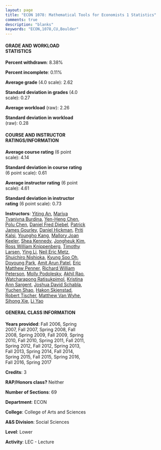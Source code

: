 ```yaml
---
layout: page
title: "ECON 1078: Mathematical Tools for Economists 1 Statistics"
comments: true
description: "blanks"
keywords: "ECON,1078,CU,Boulder"
---
```

<head>
<script src="https://ajax.googleapis.com/ajax/libs/jquery/2.1.3/jquery.min.js"></script>
<script src="https://dl.dropboxusercontent.com/s/pc42nxpaw1ea4o9/highcharts.js?dl=0"></script>
<!-- <script src="../assets/js/highcharts.js"></script> -->
<style type="text/css">@font-face {
	font-family: "Bebas Neue";
	src: url(https://www.filehosting.org/file/details/544349/BebasNeue Regular.otf) format("opentype");
	}
	h1.Bebas { 
		font-family: "Bebas Neue", Verdana, Tahoma;
	}
</style>
</head>
<body>
	<div id="container" style="float: right; width: 45%; height: 88%; margin-left: 2.5%; margin-right: 2.5%;"></div>
	<script language="JavaScript">
		$(document).ready(function() {
		var chart = {type: 'column'};
		var title = {text: 'Grade Distribution'};
		var xAxis = {categories: ['A','B','C','D','F'],crosshair: true};
		var yAxis = {min: 0,title: {text: 'Percentage'}};
		var tooltip = {headerFormat: '<center><b><span style="font-size:20px">{point.key}</span></b></center>',
		               pointFormat: '<td style="padding:0"><b>{point.y:.1f}%</b></td>',
		               footerFormat: '</table>',shared: true,useHTML: true};
		var plotOptions = {column: {pointPadding: 0.0,borderWidth: 0}};  
		var credits = {enabled: false};var series= [{name: 'Percent',data: [27.0,33.41,24.63,7.23,7.73,]}];
		var json = {};
		json.chart = chart;
		json.title = title;
		json.tooltip = tooltip;
		json.xAxis = xAxis;
		json.yAxis = yAxis;  
		json.series = series;
		json.plotOptions = plotOptions;  
		json.credits = credits;
		$('#container').highcharts(json);
	});
	</script>
</body>
			   
#### GRADE AND WORKLOAD STATISTICS

**Percent withdrawn**: 8.38%

**Percent incomplete**: 0.11%

**Average grade** (4.0 scale): 2.62

**Standard deviation in grades** (4.0 scale): 0.27

**Average workload** (raw): 2.26

**Standard deviation in workload** (raw): 0.28

#### COURSE AND INSTRUCTOR RATINGS/INFORMATION

**Average course rating** (6 point scale): 4.14

**Standard deviation in course rating** (6 point scale): 0.61

**Average instructor rating** (6 point scale): 4.61

**Standard deviation in instructor rating** (6 point scale): 0.73

**Instructors**: <a href='../../instructors/Yiting_An'>Yiting An</a>, <a href='../../instructors/Mariya_Tvanivna_Burdina'>Mariya Tvanivna Burdina</a>, <a href='../../instructors/Yen-Heng_Chen'>Yen-Heng Chen</a>, <a href='../../instructors/Polu_Chen'>Polu Chen</a>, <a href='../../instructors/Daniel_Fred_Diebel'>Daniel Fred Diebel</a>, <a href='../../instructors/Patrick_James_Gourley'>Patrick James Gourley</a>, <a href='../../instructors/Daniel_Hickman'>Daniel Hickman</a>, <a href='../../instructors/Priti_Kalsi'>Priti Kalsi</a>, <a href='../../instructors/Youngho_Kang'>Youngho Kang</a>, <a href='../../instructors/Mallory_Joan_Keeler'>Mallory Joan Keeler</a>, <a href='../../instructors/Shea_Kennedy'>Shea Kennedy</a>, <a href='../../instructors/Jongheuk_Kim'>Jongheuk Kim</a>, <a href='../../instructors/Ross_William_Knippenberg'>Ross William Knippenberg</a>, <a href='../../instructors/Timothy_Larsen'>Timothy Larsen</a>, <a href='../../instructors/Ying_Li'>Ying Li</a>, <a href='../../instructors/Neil_Eric_Metz'>Neil Eric Metz</a>, <a href='../../instructors/Shuichiro_Nishioka'>Shuichiro Nishioka</a>, <a href='../../instructors/Kyung_Soo_Oh'>Kyung Soo Oh</a>, <a href='../../instructors/Doyoung_Park'>Doyoung Park</a>, <a href='../../instructors/Amit_Arun_Patel'>Amit Arun Patel</a>, <a href='../../instructors/Eric_Matthew_Penner'>Eric Matthew Penner</a>, <a href='../../instructors/Richard_William_Peterson'>Richard William Peterson</a>, <a href='../../instructors/Molly_Podolesky'>Molly Podolesky</a>, <a href='../../instructors/Akhil_Rao'>Akhil Rao</a>, <a href='../../instructors/Watcharapong_Ratisukpimol'>Watcharapong Ratisukpimol</a>, <a href='../../instructors/Kristina_Ann_Sargent'>Kristina Ann Sargent</a>, <a href='../../instructors/Joshua_David_Schabla'>Joshua David Schabla</a>, <a href='../../instructors/Yuchen_Shao'>Yuchen Shao</a>, <a href='../../instructors/Hakon_Skjenstad'>Hakon Skjenstad</a>, <a href='../../instructors/Robert_Tischer'>Robert Tischer</a>, <a href='../../instructors/Matthew_Van_Wyhe'>Matthew Van Wyhe</a>, <a href='../../instructors/Sihong_Xie'>Sihong Xie</a>, <a href='../../instructors/Li_Yao'>Li Yao</a>

#### GENERAL CLASS INFORMATION

**Years provided**: Fall 2006, Spring 2007, Fall 2007, Spring 2008, Fall 2008, Spring 2009, Fall 2009, Spring 2010, Fall 2010, Spring 2011, Fall 2011, Spring 2012, Fall 2012, Spring 2013, Fall 2013, Spring 2014, Fall 2014, Spring 2015, Fall 2015, Spring 2016, Fall 2016, Spring 2017

**Credits**: 3

**RAP/Honors class?** Neither

**Number of Sections**: 69

**Department**: ECON

**College**: College of Arts and Sciences

**A&S Division**: Social Sciences

**Level**: Lower

**Activity**: LEC - Lecture
